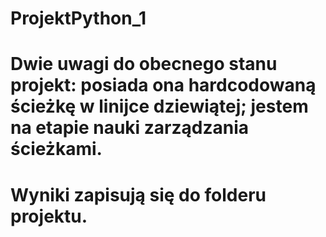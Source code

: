 # ProjektPython_1
# Dwie uwagi do obecnego stanu projekt: posiada ona hardcodowaną ścieżkę w linijce dziewiątej; jestem na etapie nauki zarządzania ścieżkami.
# Wyniki zapisują się do folderu projektu. 
